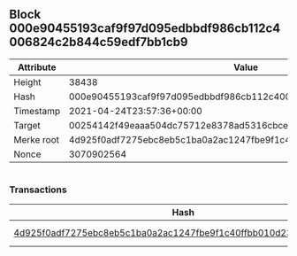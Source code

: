 ## Block 000e90455193caf9f97d095edbbdf986cb112c4006824c2b844c59edf7bb1cb9

Attribute | Value
--- | ---
Height | 38438
Hash | 000e90455193caf9f97d095edbbdf986cb112c4006824c2b844c59edf7bb1cb9
Timestamp | 2021-04-24T23:57:36+00:00
Target | 00254142f49eaaa504dc75712e8378ad5316cbcead634704b3734b6271167cc4
Merke root | 4d925f0adf7275ebc8eb5c1ba0a2ac1247fbe9f1c40ffbb010d2328715379f28
Nonce | 3070902564

```

```

### Transactions

Hash | Amount
--- | ---
[4d925f0adf7275ebc8eb5c1ba0a2ac1247fbe9f1c40ffbb010d2328715379f28](4d925f0adf7275ebc8eb5c1ba0a2ac1247fbe9f1c40ffbb010d2328715379f28.md) | 10.00000000 SKEPTI 
